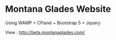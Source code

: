 # Montana Glades Website
Using WAMP + CPanel + Bootstrap 5 + Jquery

View : http://beta.montanaglades.com/
